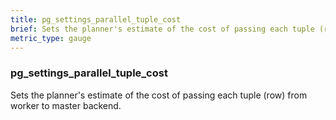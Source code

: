 ```yaml
---
title: pg_settings_parallel_tuple_cost
brief: Sets the planner's estimate of the cost of passing each tuple (row) from worker to master backend.
metric_type: gauge
---
```

### pg_settings_parallel_tuple_cost

Sets the planner's estimate of the cost of passing each tuple (row) from worker to master backend.